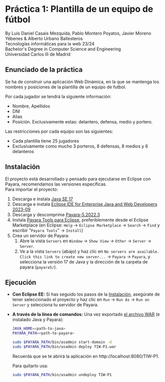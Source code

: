 # Práctica 1: Plantilla de un equipo de fútbol
By Luis Daniel Casais Mezquida, Pablo Montero Poyatos, Javier Moreno Yébenes & Alberto Urbano Ballesteros  
Tecnologías informáticas para la web 23/24  
Bachelor's Degree in Computer Science and Engineering  
Universidad Carlos III de Madrid


## Enunciado de la práctica
Se ha de construir una aplicación Web Dinámica, en la que se mantenga los nombres y posiciones de la plantilla de un equipo de futbol.

Por cada jugador se tendrá la siguiente información:
- Nombre, Apellidos
- DNI
- Alias
- Posición. Exclusivamente estas: delantero, defensa, medio y portero.

Las restricciones por cada equipo son las siguientes:
- Cada plantilla tiene 25 jugadores
- Exclusivamente como mucho 3 porteros, 8 defensas, 8 medios y 6 delanteros



## Instalación

El proyecto está desarrollado y pensado para ejecutarse en Eclipse con Payara, recomendamos las versiones específicas.  
Para importar el proyecto:
1. Descarga e instala [Java SE 17](https://www.oracle.com/java/technologies/javase/jdk17-archive-downloads.html)
2. Descarga e instala [Eclipse IDE for Enterprise Java and Web Developers 2023-09](https://www.eclipse.org/downloads/packages/release/2023-09/r/eclipse-ide-enterprise-java-and-web-developers)
3. Descarga y descomprime [Payara-5.2022.3](
https://nexus.payara.fish/#browse/browse:payara-community:fish%2Fpayara%2Fdistributions%2Fpayara%2F5.2022.3%2Fpayara-5.2022.3.zip)
3. Instala [Payara Tools para Eclipse](https://marketplace.eclipse.org/content/payara-tools), preferiblemente desde el Eclipse Marketplace (en Eclipse: `Help` → `Eclipse Marketplace` → `Search` → `Find` y escribir "`Payara Tools`" → `Install`)
4. Crea un servidor de Payara:
    1. Abre la vista `Servers` en `Window` → `Show View` → `Other` → `Server` → `Server`.
    2. Ve a la vista `Servers` (abajo) y haz clic en `No servers are available. Click this link to create new server...` → `Payara` → `Payara`, y selecciona la versión 17 de Java y la dirección de la carpeta de payara (`payara5/`).


## Ejecución

- **Con Eclipse EE:** Si has seguido los pasos de la [Instalación](#instalación), asegúrate de tener seleccionado el proyecto y haz clic en `Run` → `Run As` → `Run on Server` y selecciona tu servidor de Payara.
- **A través de la línea de comandos:** Una vez exportado [el archivo WAR](https://github.com/ldcas-uc3m/TIW-P1/releases/download/v0.1.0/TIW-P1.war) (e instalado Java y Payara):
    ```bash
    JAVA_HOME=<path-to-java>
    PAYARA_PATH=<path-to-payara>

    sudo $PAYARA_PATH/bin/asadmin start-domain -d
    sudo $PAYARA_PATH/bin/asadmin deploy TIW-P1.war
    ```

    Recuerda que se te abrirá la aplicación en http://localhost:8080/TIW-P1.

    Para quitarlo usa:
    ```bash
    sudo $PAYARA_PATH/bin/asadmin undeploy TIW-P1
    ```
